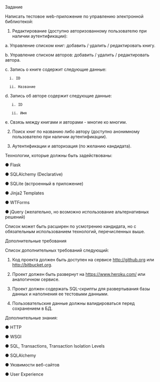 Задание

Написать тестовое web-приложение по управлению электронной библиотекой:

1. Редактирование (доступно авторизованному пользователю при наличии аутентификации):

  a. Управление списком книг: добавить / удалить / редактировать книгу.

  b. Управление списком авторов: добавить / удалить / редактировать автора.

  c. Запись о книге содержит следующие данные:

      i. ID

      ii. Название

  d. Запись об авторе содержит следующие данные:

       i. ID

       ii. Имя

  e. Свзязь между книгами и авторами - многие ко многим.

2. Поиск книг по названию либо автору (доступно анонимному пользователю при наличии аутентификации).

3. Аутентификации и авторизация (по желанию кандидата).

Технологии, которые должны быть задействованы:

  ● Flask

  ● SQLAlchemy (Declarative)

  ● SQLite (встроенный в приложение)

  ● Jinja2 Templates

  ● WTForms

  ● jQuery (желательно, но возможно использование альтернативных решений)

Список может быть расширен по усмотрению кандидата, но с обязательным использованием технологий, перечисленных выше.


Дополнительные требования

Список дополнительных требований следующий:

  1. Код проекта должен быть доступен на сервисе http://github.org или http://bitbucket.org.

  2. Проект должен быть развернут на https://www.heroku.com/ или аналогичном сервисе.

  3. Проект должен содержать SQL-скрипты для развертывания базы данных и наполнения ее тестовыми данными.

  4. Пользовательские данные должны валидироваться перед сохранением в БД.


Дополнительные знания:

  ● HTTP

  ● WSGI

  ● SQL, Transactions, Transaction Isolation Levels
  
  ● SQLAlchemy

  ● Уязвимости веб-сайтов

  ● User Experience
